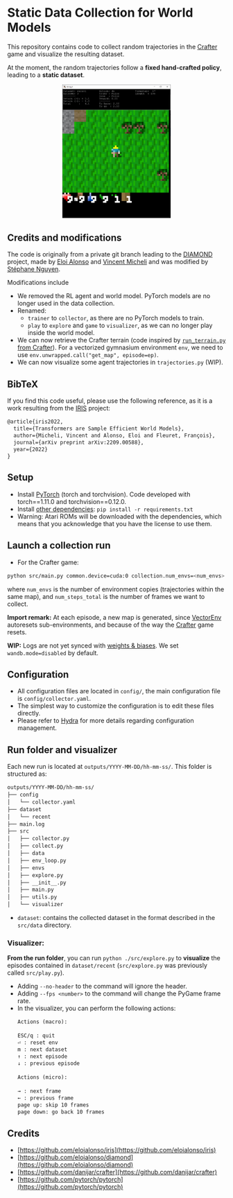 # Static Data Collection for World Models

This repository contains code to collect random trajectories in the [Crafter](https://github.com/danijar/crafter) game and visualize the resulting dataset.

At the moment, the random trajectories follow a **fixed hand-crafted policy**, leading to a **static dataset**.

<p align="center">
  <img src="./media/visualizer.png" width="250"/>
</p>

## Credits and modifications
The code is originally from a private git branch leading to the [DIAMOND](https://github.com/eloialonso/diamond) project, made by [Eloi Alonso](https://eloialonso.github.io) and [Vincent Micheli](https://vmicheli.github.io) and was modified by [Stéphane Nguyen](https://zenchiyu.github.io).

Modifications include
- We removed the RL agent and world model. PyTorch models are no longer used in the data collection.
- Renamed:
  - `trainer` to `collector`, as there are no PyTorch models to train.
  - `play` to `explore` and `game` to `visualizer`, as we can no longer play inside the world model.
- We can now retrieve the Crafter terrain (code inspired by [`run_terrain.py` from Crafter](https://github.com/danijar/crafter/blob/e04542a2159f1aad3d4c5ad52e8185717380ee3a/crafter/run_terrain.py)). For a vectorized gymnasium environment `env`, we need to use `env.unwrapped.call("get_map", episode=ep)`.
- We can now visualize some agent trajectories in `trajectories.py` (WIP).

## BibTeX

If you find this code useful, please use the following reference, as it is a work resulting from the [IRIS](https://github.com/eloialonso/iris) project:

```
@article{iris2022,
  title={Transformers are Sample Efficient World Models},
  author={Micheli, Vincent and Alonso, Eloi and Fleuret, François},
  journal={arXiv preprint arXiv:2209.00588},
  year={2022}
}
```

## Setup

- Install [PyTorch](https://pytorch.org/get-started/locally/) (torch and torchvision). Code developed with torch==1.11.0 and torchvision==0.12.0.
- Install [other dependencies](requirements.txt): `pip install -r requirements.txt`
- Warning: Atari ROMs will be downloaded with the dependencies, which means that you acknowledge that you have the license to use them.

## Launch a collection run

- For the Crafter game:
```bash
python src/main.py common.device=cuda:0 collection.num_envs=<num_envs> collection.num_steps_total=<num_steps_total>
```
where `num_envs` is the number of environment copies (trajectories within the same map), and `num_steps_total` is the number of frames we want to collect.

**Import remark:** At each episode, a new map is generated, since [VectorEnv](https://gymnasium.farama.org/api/vector/#gymnasium-vector-vectorenv) autoresets sub-environments, and because of the way the [Crafter](https://github.com/danijar/crafter/blob/e04542a2159f1aad3d4c5ad52e8185717380ee3a/crafter/env.py#L74) game resets.

**WIP:** Logs are not yet synced with [weights & biases](https://wandb.ai). We set `wandb.mode=disabled` by default.

## Configuration

- All configuration files are located in `config/`, the main configuration file is `config/collector.yaml`.
- The simplest way to customize the configuration is to edit these files directly.
- Please refer to [Hydra](https://github.com/facebookresearch/hydra) for more details regarding configuration management.

## Run folder and visualizer

Each new run is located at `outputs/YYYY-MM-DD/hh-mm-ss/`. This folder is structured as:

```txt
outputs/YYYY-MM-DD/hh-mm-ss/
├── config
│   └── collector.yaml
├── dataset
│   └── recent
├── main.log
├── src
│   ├── collector.py
│   ├── collect.py
│   ├── data
│   ├── env_loop.py
│   ├── envs
│   ├── explore.py
│   ├── __init__.py
│   ├── main.py
│   ├── utils.py
│   └── visualizer
```
- `dataset`: contains the collected dataset in the format described in the `src/data` directory.

### Visualizer:
**From the run folder**, you can run `python ./src/explore.py` to **visualize** the episodes contained in `dataset/recent` (`src/explore.py` was previously called `src/play.py`).
  - Adding `--no-header` to the command will ignore the header.
  - Adding `--fps <number>` to the command will change the PyGame frame rate.
  - In the visualizer, you can perform the following actions:
    ```
    Actions (macro):

    ESC/q : quit
    ⏎ : reset env
    m : next dataset
    ↑ : next episode
    ↓ : previous episode

    Actions (micro):

    → : next frame
    ← : previous frame
    page up: skip 10 frames
    page down: go back 10 frames
      ```

## Credits

- [https://github.com/eloialonso/iris](https://github.com/eloialonso/iris)
- [https://github.com/eloialonso/diamond](https://github.com/eloialonso/diamond)
- [https://github.com/danijar/crafter](https://github.com/danijar/crafter)
- [https://github.com/pytorch/pytorch](https://github.com/pytorch/pytorch)